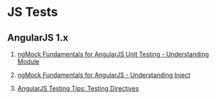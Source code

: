 # JS Tests

## AngularJS 1.x

1. [ngMock Fundamentals for AngularJS Unit Testing - Understanding Module](http://www.bradoncode.com/blog/2015/05/24/ngmock-fundamentals-angularjs-unit-testing/)

2. [ngMock Fundamentals for AngularJS - Understanding Inject](http://www.bradoncode.com/blog/2015/05/27/ngmock-fundamentals-angularjs-testing-inject/)

3. [AngularJS Testing Tips: Testing Directives](https://www.sitepoint.com/angular-testing-tips-testing-directives/)



